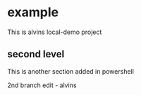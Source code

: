 # example
This is alvins local-demo project

## second level
This is another section added in powershell

2nd branch edit - alvins




